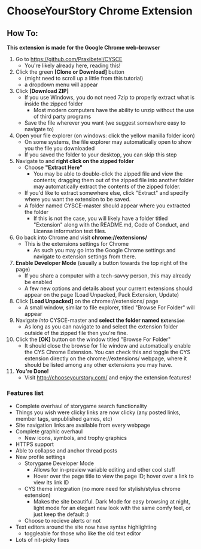 # ChooseYourStory Chrome Extension

## How To:

**This extension is made for the Google Chrome web-browser**

1) Go to https://github.com/Praxibetel/CYSCE
	- You're likely already here, reading this!
2) Click the green **[Clone or Download]** button
	- (might need to scroll up a little from this tutorial)
	- a dropdown menu will appear
3) Click **[Download ZIP]**
	- If you use Windows, you do not need 7zip to properly extract what is inside the zipped folder
		- Most modern computers have the ability to unzip without the use of third party programs
	- Save the file wherever you want (we suggest somewhere easy to navigate to)
4) Open your file explorer (on windows: click the yellow manilla folder icon)
	- On some systems, the file explorer may automatically open to show you the file you downloaded
	- If you saved the folder to your desktop, you can skip this step
5) Navigate to and **right click on the zipped folder**
	- Choose **"Extract Here"**
		- You may be able to double-click the zipped file and view the contents; dragging them out of the zipped file into another folder may automatically extract the contents of the zipped folder.
	- If you'd like to extract somewhere else, click "Extract" and specify where you want the extension to be saved.
	- A folder named CYSCE-master should appear where you extracted the folder
		- If this is not the case, you will likely have a folder titled "Extension" along with the README.md, Code of Conduct, and License information text files.
6) Go back into Chrome and visit **chrome://extensions/**
	- This is the extensions settings for Chrome
		- As such you may go into the Google Chrome settings and navigate to extension settings from there. 
7) **Enable Developer Mode** (usually a button towards the top right of the page)
	- If you share a computer with a tech-savvy person, this may already be enabled
	- A few new options and details about your current extensions should appear on the page (Load Unpacked, Pack Extension, Update)
8) Click **[Load Unpacked]** on the chrome://extensions/ page
	- A small window, similar to file explorer, titled "Browse For Folder" will appear
9) Navigate *into* CYSCE-master and **select the folder named `Extension`**
	- As long as you can navigate to and select the extension folder outside of the zipped file then you're fine.
10) Click the **[OK]** button on the window titled "Browse For Folder"
	- It should close the browse for file window and automatically enable the CYS Chrome Extension. You can check this and toggle the CYS extension directly on the chrome://extensions/ webpage, where it should be listed among any other extensions you may have.
11) **You're Done!**
	- Visit http://chooseyourstory.com/ and enjoy the extension features!

### Features list

+ Complete overhaul of storygame search functionality
+ Things you wish were clicky links are now clicky (any posted links, member tags, unpublished games, etc)
+ Site navigation links are available from every webpage
+ Complete graphic overhaul
	- New icons, symbols, and trophy graphics
+ HTTPS support
+ Able to collapse and anchor thread posts
+ New profile settings
	+ Storygame Developer Mode
		- Allows for in-preview variable editing and other cool stuff
		- Hover over the page title to view the page ID; hover over a link to view its link ID
	+ CYS theme integration (no more need for stylish/stylus chrome extension)
		- Makes the site beautiful. Dark Mode for easy browsing at night, light mode for an elegant new look with the same comfy feel, or just keep the default :)
	+ Choose to recieve alerts or not
+ Text editors around the site now have syntax highlighting
	- toggleable for those who like the old text editor
+ Lots of nit-picky fixes

